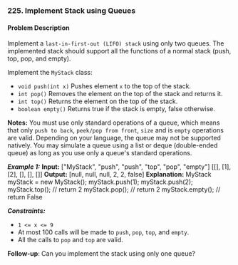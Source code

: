 ### 225. Implement Stack using Queues

#### Problem Description

Implement a `last-in-first-out (LIFO) stack` using only two queues. The implemented stack should support all the functions of a normal stack (push, top, pop, and empty).

Implement the `MyStack` class:

- `void push(int x)` Pushes element `x` to the top of the stack.
- `int pop()` Removes the element on the top of the stack and returns it.
- `int top()` Returns the element on the top of the stack.
- `boolean empty()` Returns true if the stack is empty, false otherwise.

**Notes:**
You must use only standard operations of a queue, which means that only `push to back`, `peek/pop from front`, `size` and is `empty` operations are valid.
Depending on your language, the queue may not be supported natively. You may simulate a queue using a list or deque (double-ended queue) as long as you use only a queue's standard operations.

**_Example 1:_**
**Input:** ["MyStack", "push", "push", "top", "pop", "empty"]
[[], [1], [2], [], [], []]
**Output:** [null, null, null, 2, 2, false]
**Explanation:**
MyStack myStack = new MyStack();
myStack.push(1);
myStack.push(2);
myStack.top(); // return 2
myStack.pop(); // return 2
myStack.empty(); // return False

**_Constraints:_**

- `1 <= x <= 9`
- At most 100 calls will be made to `push`, `pop`, `top`, and `empty`.
- All the calls to `pop` and `top` are valid.

**Follow-up**: Can you implement the stack using only one queue?
